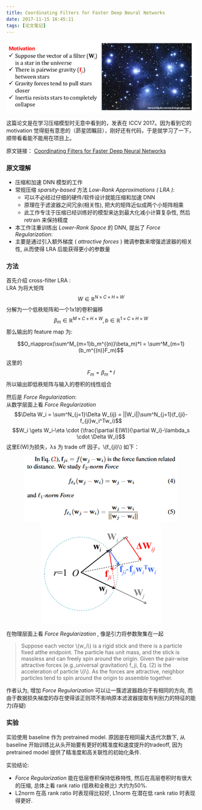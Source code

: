 ```yaml
---
title: Coordinating Filters for Faster Deep Neural Networks
date: 2017-11-15 16:45:11
tags: [论文笔记]
---
```

<div align=center>
<img src="Low_Rank/ForceRegularization.png">  
</div>

这篇论文是在学习压缩模型时无意中看到的，发表在 ICCV 2017。因为看到它的 motivation 觉得挺有意思的（昴星团瞩目），刚好还有代码，于是就学习了一下，顺带看看能不能用在项目上。  

原文链接： [Coordinating Filters for Faster Deep Neural Networks](https://arxiv.org/abs/1703.09746)
<!--more-->
### 原文理解
- 压缩和加速 DNN 模型的工作
- 常规压缩 _sparsity-based_ 方法 _Low-Rank Approximations ( LRA )_:
  -  可以不必经过仔细的硬件/软件设计就能压缩和加速 DNN
  -  原理在于滤波器之间冗余(相关性), 把大的矩阵近似成两个小矩阵相乘
  -  此工作专注于压缩已经训练好的模型来达到最大化减小计算复杂性, 然后 retrain 来保持精度
-  本工作注重训练出 _Lower-Rank Space_ 的 DNN, 提出了 _Force Regularization_:
  -  主要是通过引入额外梯度 ( _attractive forces_ ) 微调参数来增强滤波器的相关性, 从而使得 LRA 后能获得更小的参数量

### 方法
首先介绍 cross-filter LRA :  
LRA 为将大矩阵 
$$W\in\mathbb{R}^{N \times C \times H \times W}$$ 
分解为一个低秩矩阵和一个1x1的卷积偏移
$$\beta_m\in\mathbb{R}^{M \times C \times H \times W}, b\in\mathbb{R}^{1 \times C \times H \times W}$$ 
那么输出的 feature map 为:  

 $$O_n\approx(\sum^M_{m=1}b_m^{(n)}\beta_m)*I = \sum^M_{m=1}(b_m^{(n)}F_m)$$  

这里的 
$$F_m = \beta_m * I$$ 
所以输出即低秩矩阵与输入的卷积的线性组合  


然后是 _Force Regularization_:  
从数学层面上看 _Force Regularization_
$$\Delta W_i = \sum^N_{j=1}\Delta W_{ij} = ||W_i||\sum^N_{j=1}(f_{ji}-f_{ji}w_i^Tw_i)$$
$$W_i \gets W_i-\eta \cdot (\frac{\partial E(W)}{\partial W_i}-\lambda_s \cdot \Delta W_i)$$
这里E(W)为损失，λs 为 trade off 因子，\\(f_{ji}\\) 如下：  
<div align=center>
<img src="Low_Rank/fji.png">  
<img src="Low_Rank/fig_math.png">  
</div>

在物理层面上看 _Force Regularization_ , 像是引力将参数聚集在一起
> Suppose each vector \\(w_i\\) is a rigid stick and there is a particle fixed atthe endpoint. The particle has unit mass, and the stick is massless and can freely spin around the origin. Given the pair-wise attractive forces (e.g.,universal gravitation) f_ji, Eq. (2) is the acceleration of particle \\(i\\). As the forces are attractive, neighbor particles tend to spin around the origin to assemble together.  

作者认为, 增加 _Force Regularization_ 可以让一簇滤波器趋向于有相同的方向, 而由于数据损失梯度的存在使得该正则项不影响原本滤波器提取有判别力的特征的能力(存疑)

### 实验
实验使用 baseline 作为 pretrained model. 原因是在相同最大迭代次数下, 从 baseline 开始训练比从头开始要有更好的精准度和速度提升的tradeoff, 因为 pretrained model 提供了精准度和高关联性的初始化条件.  

实验结论:
- _Force Regularization_ 能在低层卷积保持低秩特性, 然后在高层卷积时有很大的压缩, 总体上看 rank ratio (低秩和全秩比) 大约为50%.  
- L2norm 在高 rank ratio 时表现得比较好, L1norm 在潜在低 rank ratio 时表现得更好.
